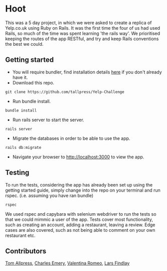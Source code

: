 # Hoot

This was a 5 day project, in which we were asked to create a replica of Yelp.co.uk using Ruby on Rails. It was the first time the four of us had used Rails, so much of the time was spent learning 'the rails way'. We prioritised keeping the routes of the app RESTful, and try and keep Rails conventions the best we could.

## Getting started
* You will require bundler, find installation details [here](http://bundler.io/) if you don't already have it.
* Download this repo.
```
git clone https://github.com/tallpress/Yelp-Challenge
```
* Run bundle install.
```
bundle install
```
* Run rails server to start the server.
```
rails server
```
* Migrate the databases in order to be able to use the app.
```
rails db:migrate
```
* Navigate your browser to [http://localhost:3000](http://localhost:3000) to view the app.

## Testing
To run the tests, considering the app has already been set up using the getting started guide, simply change into the repo on your terminal and run rspec. (i.e. assuming  you have ran bundle)
```
rspec
```
We used rspec and capybara with selenium webdriver to run the tests so that we could mimmic a user of the app.
Tests cover most functionality, such as creating an account, adding a restaurant, leaving a review. Edge cases are also covered, such as not being able to comment on your own restaurant etc.

## Contributors
[Tom Allpress](https://github.com/tallpress), [Charles Emery](https://github.com/charlesemery15), [Valentina Romeo](https://github.com/Ciancion),
[Lars Findlay](https://github.com/LarsFin)
